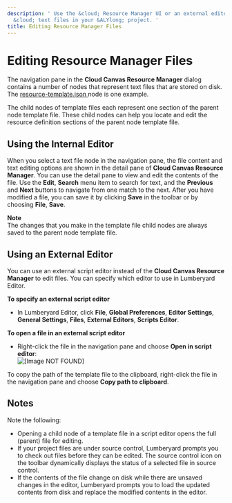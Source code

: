 ```yaml
---
description: ' Use the &cloud; Resource Manager UI or an external editor to edit the
  &cloud; text files in your &ALYlong; project. '
title: Editing Resource Manager Files
---
```

# Editing Resource Manager Files<a name="cloud-canvas-ui-rm-text-editing"></a>

The navigation pane in the **Cloud Canvas Resource Manager** dialog contains a number of nodes that represent text files that are stored on disk\. The [resource\-template\.json ](cloud-canvas-ui-rm-json-file-nodes.md#cloud-canvas-ui-rm-resource-template-json) node is one example\. 

The child nodes of template files each represent one section of the parent node template file\. These child nodes can help you locate and edit the resource definition sections of the parent node template file\. 

## Using the Internal Editor<a name="cloud-canvas-ui-rm-text-editing-internal-editor"></a>

When you select a text file node in the navigation pane, the file content and text editing options are shown in the detail pane of **Cloud Canvas Resource Manager**\. You can use the detail pane to view and edit the contents of the file\. Use the **Edit**, **Search** menu item to search for text, and the **Previous** and **Next** buttons to navigate from one match to the next\. After you have modified a file, you can save it by clicking **Save** in the toolbar or by choosing **File**, **Save**\. 

**Note**  
The changes that you make in the template file child nodes are always saved to the parent node template file\. 

## Using an External Editor<a name="cloud-canvas-ui-rm-text-editing-external-editor"></a>

You can use an external script editor instead of the **Cloud Canvas Resource Manager** to edit files\. You can specify which editor to use in Lumberyard Editor\.

**To specify an external script editor**
+ In Lumberyard Editor, click **File**, **Global Preferences**, **Editor Settings**, **General Settings**, **Files**, **External Editors**, **Scripts Editor**\.

**To open a file in an external script editor**
+ Right\-click the file in the navigation pane and choose **Open in script editor**:   
![\[Image NOT FOUND\]](/images/userguide/cloud_canvas/cloud-canvas-ui-rm-text-editing-open-file-external-editor.png)

 To copy the path of the template file to the clipboard, right\-click the file in the navigation pane and choose **Copy path to clipboard**\. 

## Notes<a name="cloud-canvas-ui-rm-text-editing-notes"></a>

Note the following:
+ Opening a child node of a template file in a script editor opens the full \(parent\) file for editing\. 
+  If your project files are under source control, Lumberyard prompts you to check out files before they can be edited\. The source control icon on the toolbar dynamically displays the status of a selected file in source control\. 
+  If the contents of the file change on disk while there are unsaved changes in the editor, Lumberyard prompts you to load the updated contents from disk and replace the modified contents in the editor\. 